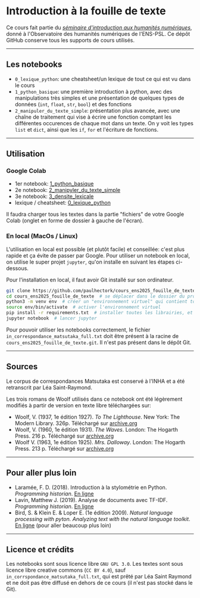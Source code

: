 # Introduction à la fouille de texte

Ce cours fait partie du [*séminaire d'introduction aux humanités numériques*](https://odhn.ens.psl.eu/evenements/manipulation-de-textes-avec-python), donné à l'Observatoire des humanités numériques de l'ENS-PSL. Ce dépôt GitHub conserve tous les supports de cours utilisés.

---

## Les notebooks

- `0_lexique_python`: une cheatsheet/un lexique de tout ce qui est vu dans le cours
- `1_python_basique`: une première introduction à python, avec des manipulations très simples et une présentation de quelques types de données (`int`, `float`, `str`, `bool`) et des fonctions
- `2_manipuler_du_texte_simple`: présentation plus avancée, avec une chaîne de traitement qui vise à écrire une fonction comptant les différentes occurences de chaque mot dans un texte. On y voit les types `list` et `dict`, ainsi que les `if`, `for` et l'écriture de fonctions.

---

## Utilisation

### Google Colab

- 1er notebook: [1_python_basique](https://colab.research.google.com/drive/1v5KxcpGpO9SIPQZ3UmVSwozzPzr5YYAm?usp=sharing)
- 2e notebook: [2_manipyler_du_texte_simple](https://colab.research.google.com/drive/1lZKOKOe00QPbc9bbRGIjD5N5sK9b4P4Z?usp=sharing)
- 3e notebook: [3_densite_lexicale](https://colab.research.google.com/drive/1oZOuAf_etr9MTvf_2c0hIn-1rZVoPwCT?usp=sharing)
- lexique / cheatsheet: [0_lexique_python](https://colab.research.google.com/drive/1pjREvSv9wG2aEpAdyy6zmryfhYi4WB5m?usp=sharing)

Il faudra charger tous les textes dans la partie "fichiers" de votre Google Colab (onglet en forme de dossier à gauche de l'écran).

### En local (MacOs / Linux)

L'utilisation en local est possible (et plutôt facile) et conseillée: c'est plus rapide et ça évite de passer par Google. Pour utiliser un notebook en local, on utilise le super projet `jupyter`, qu'on installe en suivant les étapes ci-dessous.

Pour l'installation en local, il faut avoir Git installé sur son ordinateur.

```bash
git clone https://github.com/paulhectork/cours_ens2025_fouille_de_texte.git  # on télécharge le projet
cd cours_ens2025_fouille_de_texte  # se déplacer dans le dossier du projet
python3 -m venv env  # créer un "environnement virtuel" qui contient toutes les librairie python propre au projet
source env/bin/activate  # activer l'environnement virtuel
pip install -r requirements.txt  # installer toutes les librairies, et surtout jupyter notebook
jupyter notebook  # lancer jupyter
```

Pour pouvoir utiliser les notebooks correctement, le fichier `in_correspondance_matsutaka_full.txt` doit être présent à la racine de `cours_ens2025_fouille_de_texte.git`. Il n'est pas présent dans le dépôt Git.

---

## Sources

Le corpus de correspondances Matsutaka est conservé à l'INHA et a été retranscrit par Léa Saint-Raymond.

Les trois romans de Woolf utilisés dans ce notebook ont été légèrement modifiés à partir de version en texte libre téléchargées sur:
- Woolf, V. (1937, 1e édition 1927). *To The Lighthouse*. New York: The Modern Library. 326p. Téléchargé sur [archive.org](https://archive.org/details/in.ernet.dli.2015.376)
- Woolf, V. (1960, 1e édition 1931). *The Waves*. London: The Hogarth Press. 216 p. Téléchargé sur [archive.org](https://archive.org/details/in.ernet.dli.2015.2478/)
- Woolf V. (1963, 1e édition 1925). *Mrs. Dalloway*. London: The Hogarth Press. 213 p. Téléchargé sur [archive.org](https://archive.org/details/dli.ernet.16394/)

---

## Pour aller plus loin

- Laramée, F. D. (2018). Introduction à la stylométrie en Python. *Programming historian*. [En ligne](https://programminghistorian.org/fr/lecons/introduction-a-la-stylometrie-avec-python)
- Lavin, Matthew J. (2019). Analyse de documents avec TF-IDF. *Programming historian*. [En ligne](https://programminghistorian.org/fr/lecons/analyse-de-documents-avec-tfidf)
- Bird, S. & Klein E. & Loper E. (1e édition 2009). *Natural language processing with pyton. Analyzing text with the natural language toolkit*. [En ligne](https://www.nltk.org/book/) (pour aller beaucoup plus loin) 

---

## Licence et crédits

Les notebooks sont sous licence libre `GNU GPL 3.0`. Les textes sont sous licence libre creative commons (`CC BY 4.0`), sauf `in_corrspondance_matsutaka_full.txt`, qui est prêté par Léa Saint Raymond et ne doit pas être diffusé en dehors de ce cours (il n'est pas stocké dans le Git).
